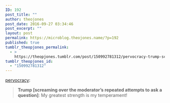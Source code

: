 ```yaml
---
ID: 192
post_title: ""
author: theojones
post_date: 2016-09-27 03:34:46
post_excerpt: ""
layout: post
permalink: https://microblog.theojones.name/?p=192
published: true
tumblr_theopjones_permalink:
  - >
    https://theopjones.tumblr.com/post/150992781312/pervocracy-trump-screaming-over-the
tumblr_theopjones_id:
  - "150992781312"
---
```

<p><a class="tumblr_blog" href="http://pervocracy.tumblr.com/post/150989715444">pervocracy</a>:</p>
<blockquote>
<p><b>Trump [screaming over the moderator’s repeated attempts to ask a question]</b>: My greatest strength is my temperament!</p>
</blockquote>